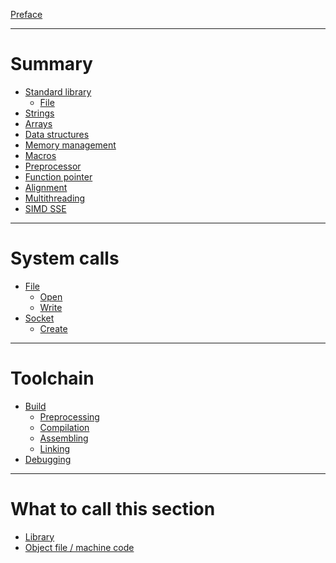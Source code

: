 [Preface](./preface.md)

---

# Summary

- [Standard library]()
  - [File]()
- [Strings](./strings.md)
- [Arrays](./arrays.md)
- [Data structures](./data-structures.md)
- [Memory management](./memory-management.md)
- [Macros](./macros.md)
- [Preprocessor]()
- [Function pointer](./function-pointer.md)
- [Alignment](./alignment.md)
- [Multithreading](./multithreading.md)
- [SIMD SSE](./simd-sse.md)

---

# System calls

- [File]()
  - [Open](./system-calls/open.md)
  - [Write](./system-calls/write.md)
- [Socket]()
  - [Create](./system-calls/socket/create.md)

---

# Toolchain

- [Build](./build.md)
  - [Preprocessing](./build/preprocessing.md)
  - [Compilation](./build/compilation.md)
  - [Assembling](./build/assembling.md)
  - [Linking](./build/linking.md)
- [Debugging](./debugging.md)

---

# What to call this section

- [Library](./library.md)
- [Object file / machine code](./object-file.md)